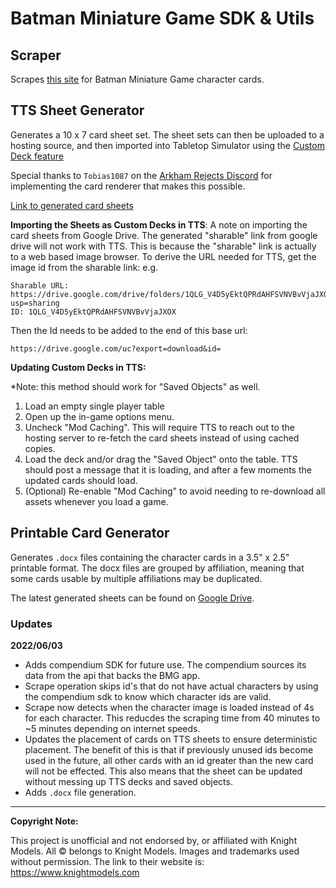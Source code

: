 # Batman Miniature Game SDK & Utils


## Scraper
Scrapes [this site](https://gilham.solutions/cards/1) for Batman Miniature Game character cards.

## TTS Sheet Generator

Generates a 10 x 7 card sheet set. The sheet sets can then
be uploaded to a hosting source, and then imported into Tabletop Simulator
using the [Custom Deck feature](https://kb.tabletopsimulator.com/custom-content/custom-deck/)

Special thanks to `Tobias1087` on the [Arkham Rejects Discord](https://discord.gg/WzZeWzcgua) for implementing the card 
renderer that makes this possible.


[Link to generated card sheets](https://drive.google.com/drive/folders/1QLG_V4D5yEktQPRdAHFSVNVBvVjaJXOX?usp=sharing)


**Importing the Sheets as Custom Decks in TTS**:
A note on importing the card sheets from Google Drive. The generated "sharable" link from google drive will not work 
with TTS. This is because the "sharable" link is actually to a web based image browser. To derive the URL needed for
TTS, get the image id from the sharable link:
e.g.
```
Sharable URL: https://drive.google.com/drive/folders/1QLG_V4D5yEktQPRdAHFSVNVBvVjaJXOX?usp=sharing
ID: 1QLG_V4D5yEktQPRdAHFSVNVBvVjaJXOX
```

Then the Id needs to be added to the end of this base url:
```
https://drive.google.com/uc?export=download&id=
```

**Updating Custom Decks in TTS:**

*Note: this method should work for "Saved Objects" as well.

1. Load an empty single player table
2. Open up the in-game options menu.
3. Uncheck "Mod Caching". This will require TTS to reach out to the hosting server to re-fetch the card sheets instead 
  of using cached copies.
4. Load the deck and/or drag the "Saved Object" onto the table. TTS should post a message that it is loading, and
  after a few moments the updated cards should load.
5. (Optional) Re-enable "Mod Caching" to avoid needing to re-download all assets whenever you load a game.

## Printable Card Generator

Generates `.docx` files containing the character cards in a 3.5" x 2.5" printable format. The docx files are grouped
by affiliation, meaning that some cards usable by multiple affiliations may be duplicated. 

The latest generated sheets can be found on [Google Drive](https://drive.google.com/drive/folders/1rOblle0vGKcGQrTGBC88SlWbJ21hlL58?usp=sharing).

### Updates

**2022/06/03**
- Adds compendium SDK for future use. The compendium sources its data from the api that backs the BMG app.
- Scrape operation skips id's that do not have actual characters by using the compendium sdk to know which character
    ids are valid.
- Scrape now detects when the character image is loaded instead of 4s for each character. This reducdes the scraping 
    time from 40 minutes to ~5 minutes depending on internet speeds.
- Updates the placement of cards on TTS sheets to ensure deterministic placement. The benefit of this is that if previously
    unused ids become used in the future, all other cards with an id greater than the new card will not be effected.
    This also means that the sheet can be updated without messing up TTS decks and saved objects.
- Adds `.docx` file generation.


<hr>

**Copyright Note:**

This project is unofficial and not endorsed by, or affiliated with Knight Models. All © belongs to Knight Models. Images and trademarks used without permission.
The link to their website is: https://www.knightmodels.com
